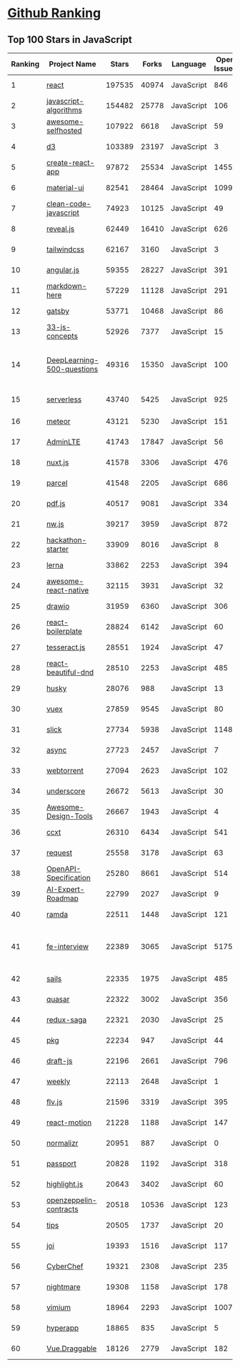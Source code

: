 [Github Ranking](../README.md)
==========

## Top 100 Stars in JavaScript

| Ranking | Project Name | Stars | Forks | Language | Open Issues | Description | Last Commit |
| ------- | ------------ | ----- | ----- | -------- | ----------- | ----------- | ----------- |
| 1 | [react](https://github.com/facebook/react) | 197535 | 40974 | JavaScript | 846 | A declarative, efficient, and flexible JavaScript library for building user interfaces. | 2022-11-10T21:19:46Z |
| 2 | [javascript-algorithms](https://github.com/trekhleb/javascript-algorithms) | 154482 | 25778 | JavaScript | 106 | 📝 Algorithms and data structures implemented in JavaScript with explanations and links to further readings | 2022-11-10T14:07:13Z |
| 3 | [awesome-selfhosted](https://github.com/awesome-selfhosted/awesome-selfhosted) | 107922 | 6618 | JavaScript | 59 | A list of Free Software network services and web applications which can be hosted on your own servers | 2022-11-10T17:09:00Z |
| 4 | [d3](https://github.com/d3/d3) | 103389 | 23197 | JavaScript | 3 | Bring data to life with SVG, Canvas and HTML. :bar_chart::chart_with_upwards_trend::tada: | 2022-07-09T14:42:14Z |
| 5 | [create-react-app](https://github.com/facebook/create-react-app) | 97872 | 25534 | JavaScript | 1455 | Set up a modern web app by running one command. | 2022-11-08T10:52:29Z |
| 6 | [material-ui](https://github.com/mui/material-ui) | 82541 | 28464 | JavaScript | 1099 | MUI Core: Ready-to-use foundational React components, free forever. It includes Material UI, which implements Google's Material Design. | 2022-11-11T02:42:07Z |
| 7 | [clean-code-javascript](https://github.com/ryanmcdermott/clean-code-javascript) | 74923 | 10125 | JavaScript | 49 | :bathtub: Clean Code concepts adapted for JavaScript | 2022-11-09T13:45:46Z |
| 8 | [reveal.js](https://github.com/hakimel/reveal.js) | 62449 | 16410 | JavaScript | 626 | The HTML Presentation Framework | 2022-11-05T19:16:26Z |
| 9 | [tailwindcss](https://github.com/tailwindlabs/tailwindcss) | 62167 | 3160 | JavaScript | 3 | A utility-first CSS framework for rapid UI development. | 2022-11-10T17:33:43Z |
| 10 | [angular.js](https://github.com/angular/angular.js) | 59355 | 28227 | JavaScript | 391 | AngularJS - HTML enhanced for web apps! | 2022-04-12T15:57:22Z |
| 11 | [markdown-here](https://github.com/adam-p/markdown-here) | 57229 | 11128 | JavaScript | 291 | Google Chrome, Firefox, and Thunderbird extension that lets you write email in Markdown and render it before sending. | 2022-10-22T10:20:18Z |
| 12 | [gatsby](https://github.com/gatsbyjs/gatsby) | 53771 | 10468 | JavaScript | 86 | The fastest frontend for the headless web. Build modern websites with React. | 2022-11-11T00:09:42Z |
| 13 | [33-js-concepts](https://github.com/leonardomso/33-js-concepts) | 52926 | 7377 | JavaScript | 15 | 📜 33 JavaScript concepts every developer should know. | 2022-11-01T12:25:33Z |
| 14 | [DeepLearning-500-questions](https://github.com/scutan90/DeepLearning-500-questions) | 49316 | 15350 | JavaScript | 100 | 深度学习500问，以问答形式对常用的概率知识、线性代数、机器学习、深度学习、计算机视觉等热点问题进行阐述，以帮助自己及有需要的读者。 全书分为18个章节，50余万字。由于水平有限，书中不妥之处恳请广大读者批评指正。   未完待续............ 如有意合作，联系scutjy2015@163.com                     版权所有，违权必究       Tan 2018.06 | 2022-07-16T02:22:55Z |
| 15 | [serverless](https://github.com/serverless/serverless) | 43740 | 5425 | JavaScript | 925 | ⚡ Serverless Framework – Build web, mobile and IoT applications with serverless architectures using AWS Lambda, Azure Functions, Google CloudFunctions & more! –  | 2022-11-08T13:32:59Z |
| 16 | [meteor](https://github.com/meteor/meteor) | 43121 | 5230 | JavaScript | 151 | Meteor, the JavaScript App Platform | 2022-11-10T20:33:04Z |
| 17 | [AdminLTE](https://github.com/ColorlibHQ/AdminLTE) | 41743 | 17847 | JavaScript | 56 | AdminLTE - Free admin dashboard template based on Bootstrap 4 | 2022-11-10T01:33:22Z |
| 18 | [nuxt.js](https://github.com/nuxt/nuxt.js) | 41578 | 3306 | JavaScript | 476 | The Intuitive Vue(2) Framework | 2022-11-06T09:48:14Z |
| 19 | [parcel](https://github.com/parcel-bundler/parcel) | 41548 | 2205 | JavaScript | 686 | The zero configuration build tool for the web. 📦🚀 | 2022-11-09T22:51:54Z |
| 20 | [pdf.js](https://github.com/mozilla/pdf.js) | 40517 | 9081 | JavaScript | 334 | PDF Reader in JavaScript | 2022-11-10T21:58:11Z |
| 21 | [nw.js](https://github.com/nwjs/nw.js) | 39217 | 3959 | JavaScript | 872 | Call all Node.js modules directly from DOM/WebWorker and enable a new way of writing applications with all Web technologies. | 2022-11-03T18:06:13Z |
| 22 | [hackathon-starter](https://github.com/sahat/hackathon-starter) | 33909 | 8016 | JavaScript | 8 | A boilerplate for Node.js web applications | 2022-11-08T23:03:02Z |
| 23 | [lerna](https://github.com/lerna/lerna) | 33862 | 2253 | JavaScript | 394 | :dragon: Lerna is a fast, modern build system for managing and publishing multiple JavaScript/TypeScript packages from the same repository. | 2022-11-10T21:29:29Z |
| 24 | [awesome-react-native](https://github.com/jondot/awesome-react-native) | 32115 | 3931 | JavaScript | 32 | Awesome React Native components, news, tools, and learning material! | 2022-10-13T16:06:24Z |
| 25 | [drawio](https://github.com/jgraph/drawio) | 31959 | 6360 | JavaScript | 306 | draw.io is a JavaScript, client-side editor for general diagramming and whiteboarding | 2022-11-07T12:36:46Z |
| 26 | [react-boilerplate](https://github.com/react-boilerplate/react-boilerplate) | 28824 | 6142 | JavaScript | 60 | :fire: A highly scalable, offline-first foundation with the best developer experience and a focus on performance and best practices. | 2022-10-06T05:52:48Z |
| 27 | [tesseract.js](https://github.com/naptha/tesseract.js) | 28551 | 1924 | JavaScript | 47 | Pure Javascript OCR for more than 100 Languages 📖🎉🖥 | 2022-11-09T14:12:56Z |
| 28 | [react-beautiful-dnd](https://github.com/atlassian/react-beautiful-dnd) | 28510 | 2253 | JavaScript | 485 | Beautiful and accessible drag and drop for lists with React | 2022-11-10T20:59:31Z |
| 29 | [husky](https://github.com/typicode/husky) | 28076 | 988 | JavaScript | 13 | Git hooks made easy 🐶 woof! | 2022-11-08T23:23:39Z |
| 30 | [vuex](https://github.com/vuejs/vuex) | 27859 | 9545 | JavaScript | 80 | 🗃️ Centralized State Management for Vue.js. | 2022-11-09T19:10:58Z |
| 31 | [slick](https://github.com/kenwheeler/slick) | 27734 | 5938 | JavaScript | 1148 | the last carousel you'll ever need | 2022-08-31T11:15:05Z |
| 32 | [async](https://github.com/caolan/async) | 27723 | 2457 | JavaScript | 7 | Async utilities for node and the browser | 2022-11-01T15:05:48Z |
| 33 | [webtorrent](https://github.com/webtorrent/webtorrent) | 27094 | 2623 | JavaScript | 102 | ⚡️ Streaming torrent client for the web | 2022-11-11T02:07:39Z |
| 34 | [underscore](https://github.com/jashkenas/underscore) | 26672 | 5613 | JavaScript | 30 | JavaScript's utility _ belt | 2022-09-23T22:46:35Z |
| 35 | [Awesome-Design-Tools](https://github.com/goabstract/Awesome-Design-Tools) | 26667 | 1943 | JavaScript | 4 | The best design tools and plugins for everything 👉 | 2022-10-17T13:23:43Z |
| 36 | [ccxt](https://github.com/ccxt/ccxt) | 26310 | 6434 | JavaScript | 541 | A JavaScript / Python / PHP cryptocurrency trading API with support for more than 100 bitcoin/altcoin exchanges | 2022-11-10T23:42:16Z |
| 37 | [request](https://github.com/request/request) | 25558 | 3178 | JavaScript | 63 | 🏊🏾 Simplified HTTP request client. | 2022-08-29T15:29:24Z |
| 38 | [OpenAPI-Specification](https://github.com/OAI/OpenAPI-Specification) | 25280 | 8661 | JavaScript | 514 | The OpenAPI Specification Repository | 2022-11-04T14:36:10Z |
| 39 | [AI-Expert-Roadmap](https://github.com/AMAI-GmbH/AI-Expert-Roadmap) | 22799 | 2027 | JavaScript | 9 | Roadmap to becoming an Artificial Intelligence Expert in 2022 | 2022-02-10T12:36:46Z |
| 40 | [ramda](https://github.com/ramda/ramda) | 22511 | 1448 | JavaScript | 121 | :ram: Practical functional Javascript | 2022-11-08T22:08:03Z |
| 41 | [fe-interview](https://github.com/haizlin/fe-interview) | 22389 | 3065 | JavaScript | 5175 | 前端面试每日 3+1，以面试题来驱动学习，提倡每日学习与思考，每天进步一点！每天早上5点纯手工发布面试题（死磕自己，愉悦大家），6000+道前端面试题全面覆盖，HTML/CSS/JavaScript/Vue/React/Nodejs/TypeScript/ECMAScritpt/Webpack/Jquery/小程序/软技能…… | 2022-11-10T20:49:13Z |
| 42 | [sails](https://github.com/balderdashy/sails) | 22335 | 1975 | JavaScript | 485 | Realtime MVC Framework for Node.js | 2022-10-17T00:03:49Z |
| 43 | [quasar](https://github.com/quasarframework/quasar) | 22322 | 3002 | JavaScript | 356 | Quasar Framework - Build high-performance VueJS user interfaces in record time | 2022-11-10T21:58:02Z |
| 44 | [redux-saga](https://github.com/redux-saga/redux-saga) | 22321 | 2030 | JavaScript | 25 | An alternative side effect model for Redux apps | 2022-11-08T17:57:54Z |
| 45 | [pkg](https://github.com/vercel/pkg) | 22234 | 947 | JavaScript | 44 | Package your Node.js project into an executable | 2022-11-08T13:32:42Z |
| 46 | [draft-js](https://github.com/facebook/draft-js) | 22196 | 2661 | JavaScript | 796 | A React framework for building text editors. | 2022-11-08T01:34:25Z |
| 47 | [weekly](https://github.com/ascoders/weekly) | 22113 | 2648 | JavaScript | 1 | 前端精读周刊。帮你理解最前沿、实用的技术。 | 2022-11-07T01:26:52Z |
| 48 | [flv.js](https://github.com/bilibili/flv.js) | 21596 | 3319 | JavaScript | 395 | HTML5 FLV Player | 2022-11-09T23:44:47Z |
| 49 | [react-motion](https://github.com/chenglou/react-motion) | 21228 | 1188 | JavaScript | 147 | A spring that solves your animation problems. | 2022-11-10T01:34:52Z |
| 50 | [normalizr](https://github.com/paularmstrong/normalizr) | 20951 | 887 | JavaScript | 0 | Normalizes nested JSON according to a schema | 2022-03-19T22:44:12Z |
| 51 | [passport](https://github.com/jaredhanson/passport) | 20828 | 1192 | JavaScript | 318 | Simple, unobtrusive authentication for Node.js. | 2022-10-31T18:43:10Z |
| 52 | [highlight.js](https://github.com/highlightjs/highlight.js) | 20643 | 3402 | JavaScript | 60 | JavaScript syntax highlighter with language auto-detection and zero dependencies. | 2022-11-08T23:23:58Z |
| 53 | [openzeppelin-contracts](https://github.com/OpenZeppelin/openzeppelin-contracts) | 20518 | 10536 | JavaScript | 123 | OpenZeppelin Contracts is a library for secure smart contract development. | 2022-11-11T02:28:22Z |
| 54 | [tips](https://github.com/git-tips/tips) | 20505 | 1737 | JavaScript | 20 | Most commonly used git tips and tricks. | 2022-04-14T20:56:12Z |
| 55 | [joi](https://github.com/hapijs/joi) | 19393 | 1516 | JavaScript | 117 | The most powerful data validation library for JS | 2022-11-08T16:14:08Z |
| 56 | [CyberChef](https://github.com/gchq/CyberChef) | 19321 | 2308 | JavaScript | 235 | The Cyber Swiss Army Knife - a web app for encryption, encoding, compression and data analysis | 2022-11-07T18:22:30Z |
| 57 | [nightmare](https://github.com/segmentio/nightmare) | 19308 | 1158 | JavaScript | 178 | A high-level browser automation library. | 2022-11-10T14:50:19Z |
| 58 | [vimium](https://github.com/philc/vimium) | 18964 | 2293 | JavaScript | 1007 | The hacker's browser. | 2022-11-08T01:58:51Z |
| 59 | [hyperapp](https://github.com/jorgebucaran/hyperapp) | 18865 | 835 | JavaScript | 5 | 1kB-ish JavaScript framework for building hypertext applications. | 2022-09-19T03:11:56Z |
| 60 | [Vue.Draggable](https://github.com/SortableJS/Vue.Draggable) | 18126 | 2779 | JavaScript | 182 | Vue drag-and-drop component based on Sortable.js | 2022-11-03T01:22:56Z |

